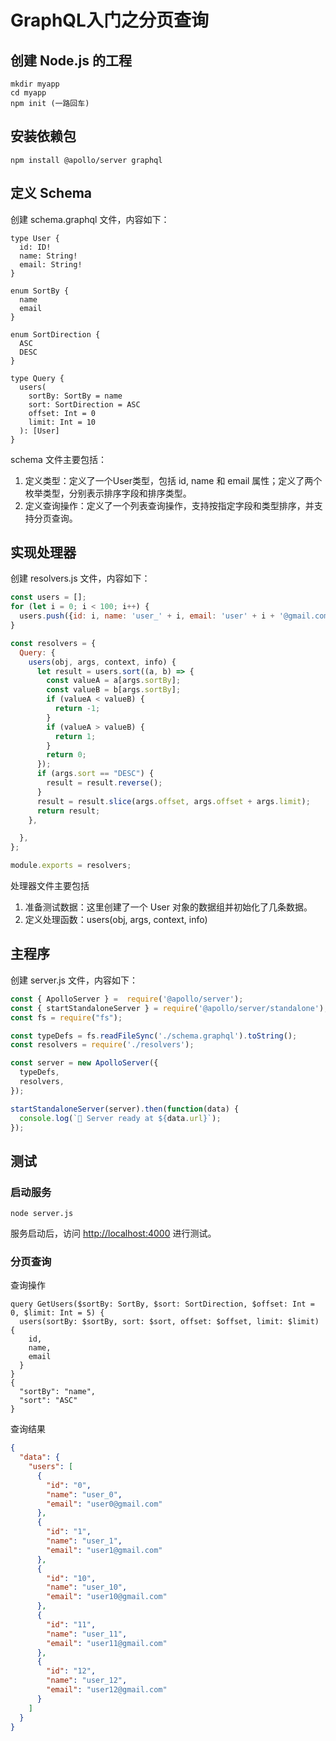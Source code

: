 # GraphQL入门之分页查询

## 创建 Node.js 的工程

```shell
mkdir myapp
cd myapp
npm init (一路回车)
```

## 安装依赖包

```shell
npm install @apollo/server graphql
```

## 定义 Schema

创建 schema.graphql 文件，内容如下：

```shell
type User {
  id: ID!
  name: String!
  email: String!
}

enum SortBy {
  name
  email
}

enum SortDirection {
  ASC
  DESC
}

type Query {
  users(
    sortBy: SortBy = name
    sort: SortDirection = ASC
    offset: Int = 0
    limit: Int = 10
  ): [User]
}
```

schema 文件主要包括：

1. 定义类型：定义了一个User类型，包括 id, name 和 email 属性；定义了两个枚举类型，分别表示排序字段和排序类型。
2. 定义查询操作：定义了一个列表查询操作，支持按指定字段和类型排序，并支持分页查询。

## 实现处理器

创建 resolvers.js 文件，内容如下：

```javascript
const users = [];
for (let i = 0; i < 100; i++) {
  users.push({id: i, name: 'user_' + i, email: 'user' + i + '@gmail.com'});
}

const resolvers = {
  Query: {
    users(obj, args, context, info) {
      let result = users.sort((a, b) => {
        const valueA = a[args.sortBy];
        const valueB = b[args.sortBy];
        if (valueA < valueB) {
          return -1;
        }
        if (valueA > valueB) {
          return 1;
        }
        return 0;
      });
      if (args.sort == "DESC") {
        result = result.reverse();
      }
      result = result.slice(args.offset, args.offset + args.limit);
      return result;
    },

  },
};

module.exports = resolvers;
```

处理器文件主要包括

1. 准备测试数据：这里创建了一个 User 对象的数据组并初始化了几条数据。
2. 定义处理函数：users(obj, args, context, info)

## 主程序

创建 server.js 文件，内容如下：

```javascript
const { ApolloServer } =  require('@apollo/server');
const { startStandaloneServer } = require('@apollo/server/standalone');
const fs = require("fs");

const typeDefs = fs.readFileSync('./schema.graphql').toString();
const resolvers = require('./resolvers');

const server = new ApolloServer({
  typeDefs,
  resolvers,
});

startStandaloneServer(server).then(function(data) {
  console.log(`🚀 Server ready at ${data.url}`);
});
```

## 测试

### 启动服务

```shell
node server.js
```

服务启动后，访问 [http://localhost:4000](http://localhost:4000) 进行测试。

### 分页查询

查询操作

```shell
query GetUsers($sortBy: SortBy, $sort: SortDirection, $offset: Int = 0, $limit: Int = 5) {
  users(sortBy: $sortBy, sort: $sort, offset: $offset, limit: $limit)  {
    id,
    name,
    email
  }
}
{
  "sortBy": "name",
  "sort": "ASC"
}
```

查询结果

```json
{
  "data": {
    "users": [
      {
        "id": "0",
        "name": "user_0",
        "email": "user0@gmail.com"
      },
      {
        "id": "1",
        "name": "user_1",
        "email": "user1@gmail.com"
      },
      {
        "id": "10",
        "name": "user_10",
        "email": "user10@gmail.com"
      },
      {
        "id": "11",
        "name": "user_11",
        "email": "user11@gmail.com"
      },
      {
        "id": "12",
        "name": "user_12",
        "email": "user12@gmail.com"
      }
    ]
  }
}
```